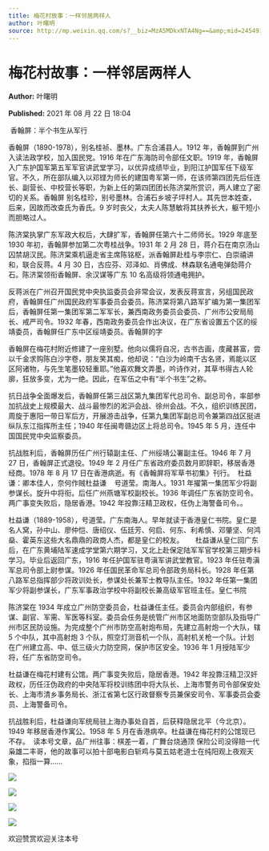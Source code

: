 ```yaml
---
title: 梅花村故事：一样邻居两样人
author: 叶曙明
source: http://mp.weixin.qq.com/s?__biz=MzA5MDkxNTA4Ng==&amp;mid=2454911378&amp;idx=1&amp;sn=351a5a2236cbb4790eadaaefc25aea6a&amp;chksm=87a231f3b0d5b8e555ad95c3c0b92600b4af020b378c63d1aa4da8632ae8d40847c056989f85&poc_token=HJ_Do2ejHyO-wNZGG8Q1S8FdPgy1YBBEob-nUEme
---
```


# 梅花村故事：一样邻居两样人

**Author:** 叶曙明

**Published:** 2021 年 08 月 22 日 18:04

‍ 香翰屏：半个书生从军行

香翰屏（1890-1978），别名桂祯、墨林。广东合浦县人。1912 年，香翰屏到广州入读法政学校，加入国民党。1916 年在广东海防司令部任文职。1919 年，香翰屏入广东护国军第五军军官讲武堂学习，以优异成绩毕业，到阳江护国军任下级军官。不久，所在部队编入以邓铿为师长的建国粤军第一师，在该师第四团先后任连长、副营长、中校营长等职，为新上任的第四团团长陈济棠所赏识，两人建立了密切的关系。香翰屏 别名桂珍，别号墨林。合浦石乡坡子坪村人。其先世本姓查，后来，因故而改查氏为香氏。9 岁时丧父，太夫人陈慧敏将其扶养长大，躯干短小而胆略过人。

陈济棠执掌广东军政大权后，大肆扩军，香翰屏任第六十二师师长。1929 年底至 1930 年初，香翰屏参加第二次粤桂战争。1931 年 2 月 28 日，蒋介石在南京汤山囚禁胡汉民。陈济棠乘机逼走省主席陈铭枢，派香翰屏赴桂与李宗仁、白崇禧讲和，联合反蒋。4 月 30 日，古应芬、邓泽如、肖佛成、林森联名通电弹劾蒋介石。陈济棠领衔香翰屏、余汉谋等广东 10 名高级将领通电拥护。

反蒋派在广州召开国民党中央执监委员会非常会议，发表反蒋宣言，另组国民政府，香翰屏任广州国民政府军事委员会委员。陈济棠将第八路军扩编为第一集团军后，香翰屏任第一集团军第二军军长，兼西南政务委员会委员、广州市公安局局长、戒严司令。1932 年春，西南政务委员会作出决议，在广东省设置五个区的绥靖委员，香翰屏任广东中区绥靖委员。香翰屏的字

香翰屏在梅花村附近修建了一座别墅。他向以儒将自况，古书古画，庋藏甚富，尝以千金求购陈白沙字卷，朋友笑其痴，他却说：“白沙为岭南千古名贤，焉能以区区阿诸物，与先生笔墨较轻重耶。”他喜欢舞文弄墨，吟诗作对，其草书得古人轮廓，狂放多变，尤为一绝。因此，在军伍之中有“半个书生”之称。

抗日战争全面爆发后，香翰屏任第三战区第九集团军代总司令、副总司令，率部参加抗战史上规模最大、战斗最惨烈的淞沪会战、徐州会战。不久，组织训练民团，周旋于惠阳一带日军后方，开展游击战争，任第九集团军副总司令兼第四战区挺进纵队东江指挥所主任；1940 年任闽粤赣边区上将总司令。1945 年 5 月，连任中国国民党中央监察委员。

抗战胜利后，香翰屏历任广州行辕副主任、广州绥靖公署副主任。1946 年 7 月 27 日，香翰屏正式退役。1949 年 2 月任广东省政府委员数月即辞职，移居香港经商。1978 年 8 月 17 日在香港病逝。有《香翰屏将军草书初集》刊行。  杜益谦：卿本佳人，奈何作贼杜益谦    号道莹。南海人。1931 年擢第一集团军少将副参谋长。旋升中将衔。后任广州燕塘军校副校长。1936 年调任广东省防空司令。两广事变失败后，隐居香港。1942 年投靠汪精卫政权，任伪上海警备司令。。

杜益谦（1889-1958），号道莹。广东南海人。早年就读于香港皇仁书院。皇仁是名人窝，孙中山、廖仲恺、唐绍仪、伍廷芳、何启、何东、利希慎、邓肇坚、何鸿燊、霍英东这些大名鼎鼎的政商人杰，都是皇仁的校友。      杜益谦从皇仁回广东后，在广东黄埔陆军速成学堂第六期学习，又北上赴保定陆军军官学校第三期步科学习。毕业后返回广东，1916 年任护国军驻粤滇军讲武堂教官。1923 年任驻粤滇军总司令部上尉参谋。1926 年任国民革命军总司令部政务局科长。1928 年任第八路军总指挥部少将政训处长，参谋处长兼军士教导队主任。1932 年任第一集团军少将副参谋长，广东军事政治学校中将副校长兼高级军官班主任。皇仁书院

陈济棠在 1934 年成立广州防空委员会，杜益谦任主任。委员会内部组织，有参谋、副官、军需、军医等科室。委员会任务是统管广州市区地面防空部队及指导广州市区民防设施。为完成整个广州市防空高射炮布局，先建立高射炮一个大队，辖 5 个中队，其中高射炮 3 个队，照空灯测音机一个队，高射机关枪一个队。计划在广州建立高、中、低三级火力防空网，保护市区安全。1936 年 1 月授陆军少将，任广东省防空司令。

杜益谦在梅花村建有公馆。两广事变失败后，隐居香港。1942 年投靠汪精卫汉奸政权，历任汪伪政府的中央陆军将校训练团中将大队长、上海市警务司令部保安处长、上海市清乡事务局长、浙江省第七区行政督察专员兼保安司令、军事委员会委员、上海警备司令。

抗战胜利后，杜益谦向军统局驻上海办事处自首，后获释隐居北平（今北京）。1949 年移居香港作寓公。1958 年 5 月在香港病卒。杜益谦在梅花村的公馆现已不存。  读本号文章，品广州往事：棋差一着，广舞台烧通顶 保险公司没得赔一代枭雄二丰哥，他的故事可以拍十部电影白斩鸡与莫五姑老道士在纯阳观上夜观天象，掐指一算……

![](https://mmbiz.qpic.cn/mmbiz_jpg/PJWG74pLsMYt2eIPqOb9zdPWOibDWF9wSH4bW60erhlgZTqWBAqPozxRM2238FY0yV3YlibwR48yB0rcDc0C5ezA/640)

![](https://mmbiz.qpic.cn/mmbiz_jpg/PJWG74pLsMYt2eIPqOb9zdPWOibDWF9wSOxRFISQRSXqBo4JXzlTMudOqLzA43qhOM3dLuXplcAnUU0HqcvTeIg/640)

![](https://mmbiz.qpic.cn/mmbiz_jpg/PJWG74pLsMZJc2hzmuyHAVOkIFTibibJqicqn8L1kTvAuRyLqzrsl9VGV6CdsI2Vlx3TU8iaT6cf44Ern5BvZ3aMOA/640?wx_fmt=jpeg)

![](https://mmbiz.qpic.cn/mmbiz_jpg/PJWG74pLsMYt2eIPqOb9zdPWOibDWF9wSNhcRp2QTplEgV5n1MYx3gJmKEvKjVGjwrmLeRaoJcicocn7kP22RLew/640)

欢迎赞赏欢迎关注本号
